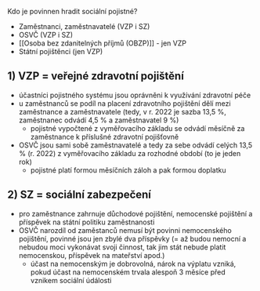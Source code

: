 Kdo je povinnen hradit sociální pojistné?
- Zaměstnanci, zaměstnavatelé (VZP i SZ)
- OSVČ (VZP i SZ)
- [[Osoba bez zdanitelných příjmů (OBZP)]] - jen VZP
- Státní pojištěnci (jen VZP)

## 1) VZP = veřejné zdravotní pojištění
- účastníci pojistného systému jsou oprávněni k využívání zdravotní péče
- u zaměstnanců se podíl na placení zdravotního pojištění dělí mezi zaměstnance a zaměstnavatele (tedy, v r. 2022 je sazba 13,5 %, zaměstnanec odvádí 4,5 % a zaměstnavatel 9 %)
	- pojistné vypočtené z vyměřovacího základu se odvádí měsíčně za zaměstnance k příslušné zdravotní pojišťovně
- OSVČ jsou sami sobě zaměstnavatelé a tedy za sebe odvádí celých 13,5 % (r. 2022) z vyměřovacího základu za rozhodné období (to je jeden rok)
	- pojistné platí formou měsíčních záloh a pak formou doplatku
## 2) SZ = sociální zabezpečení
- pro zaměstnance zahrnuje důchodové pojištění, nemocenské pojištění a příspěvek na státní politiku zaměstnanosti
- OSVČ narozdíl od zaměstanců nemusí být povinni nemocenského pojištění, povinné jsou jen zbylé dva příspěvky (= až budou nemocní a nebudou moci vykonávat svoji činnost, tak jim stát nebude platit nemocenskou, příspěvek na mateřství apod.)
	- účast na nemocenským je dobrovolná, nárok na výplatu vzniká, pokud účast na nemocenském trvala alespoň 3 měsíce před vznikem sociální údálosti


